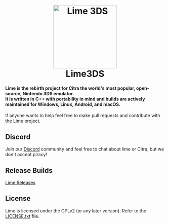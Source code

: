 <h1 align="center">
  <br>
  <a href="[https://github.com/Lime3DS]"><img src="https://i.imgur.com/04o1ajZ.png" alt="Lime 3DS" width="200"></a>
  <br>
  <b>Lime3DS</b>
  <br>
</h1>

<h4 align="left"><b>Lime</b> is the rebirth project for Citra the world's most popular, open-source, Nintendo 3DS emulator.
<br>
It is written in C++ with portability in mind and builds are actively maintained for Windows, Linux, Android, and macOS.
</h4>
If anyone wants to help feel free to make pull requests and contribute with the Lime project.

## Discord

Join our [Discord](https://discord.com/invite/4ZjMpAp3M6) community and feel free to chat about lime or Citra, but we don't accept piracy!

## Release Builds

[Lime Releases](https://github.com/Lime3DS/Lime-3DS-Emulator/releases)

## License

Lime is licensed under the GPLv2 (or any later version). Refer to the [LICENSE.txt](https://raw.githubusercontent.com/RyzenDew/Lime-3DS-Emulator/master/license.txt) file.
